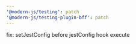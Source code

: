 ```yaml
---
'@modern-js/testing': patch
'@modern-js/testing-plugin-bff': patch
---
```


fix: setJestConfig before jestConfig hook execute
